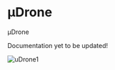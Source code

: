 # μDrone
μDrone

Documentation yet to be updated!

![uDrone1](https://user-images.githubusercontent.com/28555587/84584691-18201480-ae25-11ea-9686-214dc8416fc5.png)
